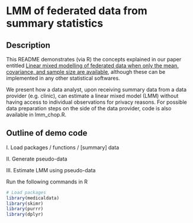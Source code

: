 # LMM of federated data from summary statistics

## Description
This README demonstrates (via R) the concepts explained in our paper entitled [Linear mixed modelling of federated data when only the mean, covariance, and sample size are available](https://arxiv.org/abs/2407.20796), although these can be implemented in any other statistical softwares.

We present how a data analyst, upon receiving summary data from a data provider (e.g. clinic), can estimate a linear mixed model (LMM) without having access to individual observations for privacy reasons. For possible data preparation steps on the side of the data provider, code is also available in lmm_chop.R.

## Outline of demo code
I. Load packages / functions / [summary] data

II. Generate pseudo-data

III. Estimate LMM using pseudo-data

Run the following commands in R

```r
# Load packages
library(medicaldata)
library(skimr)
library(purrr)
library(dplyr)
``` 
